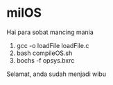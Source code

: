 # milOS

Hai para sobat mancing mania

1. gcc -o loadFile loadFile.c
2. bash compileOS.sh
3. bochs -f opsys.bxrc

Selamat, anda sudah menjadi wibu
